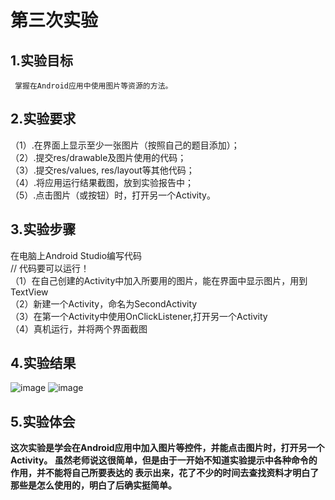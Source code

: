 # 第三次实验

## 1.实验目标
     掌握在Android应用中使用图片等资源的方法。

## 2.实验要求

  （1）.在界面上显示至少一张图片（按照自己的题目添加）；  
  （2）.提交res/drawable及图片使用的代码；  
  （3）.提交res/values, res/layout等其他代码；  
  （4）.将应用运行结果截图，放到实验报告中；  
  （5）.点击图片（或按钮）时，打开另一个Activity。  

## 3.实验步骤
   在电脑上Android Studio编写代码  
   // 代码要可以运行！  
   （1）在自己创建的Activity中加入所要用的图片，能在界面中显示图片，用到TextView  
   （2）新建一个Activity，命名为SecondActivity  
   （3）在第一个Activity中使用OnClickListener,打开另一个Activity  
   （4）真机运行，并将两个界面截图  
## 4.实验结果
![image](https://github.com/CAIYB/android-labs-2018/blob/master/com1614080901103/%E6%88%AA%E5%9B%BE1.png)
![image](https://github.com/CAIYB/android-labs-2018/blob/master/com1614080901103/%E6%88%AA%E5%9B%BE2.png)


## 5.实验体会
   **这次实验是学会在Android应用中加入图片等控件，并能点击图片时，打开另一个Activity。
虽然老师说这很简单，但是由于一开始不知道实验提示中各种命令的作用，并不能将自己所要表达的
表示出来，花了不少的时间去查找资料才明白了那些是怎么使用的，明白了后确实挺简单。**
